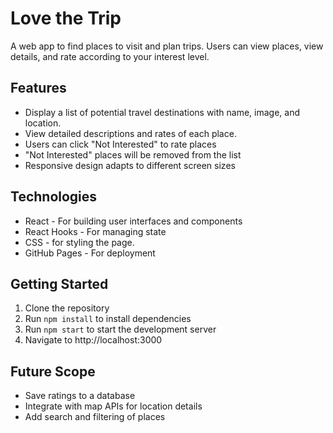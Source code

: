 

# Love the Trip

A web app to find  places to visit and plan trips. Users can view places, view details, and rate according to your interest level. 

## Features
- Display a list of potential travel destinations with name, image, and location.
- View detailed descriptions and rates of each place. 
- Users can click "Not Interested" to rate places
- "Not Interested" places will be removed from the list
- Responsive design adapts to different screen sizes

## Technologies
- React - For building user interfaces and components
- React Hooks - For managing state
- CSS - for styling the page.
- GitHub Pages - For deployment

## Getting Started
1. Clone the repository
2. Run `npm install` to install dependencies
3. Run `npm start` to start the development server
4. Navigate to http://localhost:3000


## Future Scope

- Save ratings to a database 
- Integrate with map APIs for location details
- Add search and filtering of places

